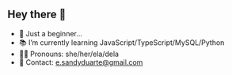 ## Hey there 👋


- 🌱 Just a beginner...
- 📚 I’m currently learning JavaScript/TypeScript/MySQL/Python
- 💁‍♀️ Pronouns: she/her/ela/dela
- 📧 Contact: e.sandyduarte@gmail.com

